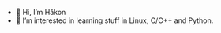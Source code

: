 - 👋 Hi, I’m Håkon
- 👀 I’m interested in learning stuff in Linux, C/C++ and Python.

<!---
hakon77/hakon77 is a ✨ special ✨ repository because its `README.md` (this file) appears on your GitHub profile.
You can click the Preview link to take a look at your changes.
--->
